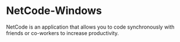 # NetCode-Windows
NetCode is an application that allows you to code synchronously with friends or co-workers to increase productivity.
